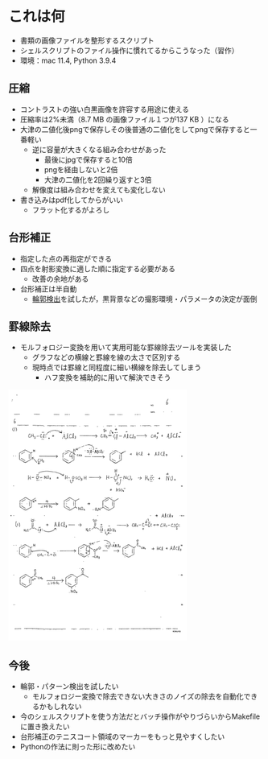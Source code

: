 # これは何

- 書類の画像ファイルを整形するスクリプト
- シェルスクリプトのファイル操作に慣れてるからこうなった（習作）
- 環境：mac 11.4, Python 3.9.4

## 圧縮

- コントラストの強い白黒画像を許容する用途に使える
- 圧縮率は2%未満（8.7 MB の画像ファイル１つが137 KB ）になる
- 大津の二値化後pngで保存しその後普通の二値化をしてpngで保存すると一番軽い
  - 逆に容量が大きくなる組み合わせがあった
    - 最後にjpgで保存すると10倍
    - pngを経由しないと2倍
    - 大津の二値化を2回繰り返すと3倍
  - 解像度は組み合わせを変えても変化しない
- 書き込みはpdf化してからがいい
  - フラット化するがよろし

## 台形補正

- 指定した点の再指定ができる
- 四点を射影変換に適した順に指定する必要がある
  - 改善の余地がある
- 台形補正は半自動
  - [輪郭検出](https://qiita.com/tyaunuakkia/items/3ff24ee7c5cc2eda3b37)を試したが，黒背景などの撮影環境・パラメータの決定が面倒

## 罫線除去

- モルフォロジー変換を用いて実用可能な罫線除去ツールを実装した
  - グラフなどの横線と罫線を線の太さで区別する
  - 現時点では罫線と同程度に細い横線を除去してしまう
    - ハフ変換を補助的に用いて解決できそう

![rule_eraser](resouces/rule_eraser.gif)

## 今後

- 輪郭・パターン検出を試したい
  - モルフォロジー変換で除去できない大きさのノイズの除去を自動化できるかもしれない
- 今のシェルスクリプトを使う方法だとバッチ操作がやりづらいからMakefileに置き換えたい
- 台形補正のテニスコート領域のマーカーをもっと見やすくしたい
- Pythonの作法に則った形に改めたい
